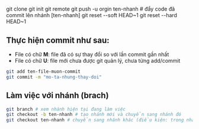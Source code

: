 #
git clone
git init 
git remote 
git push -u orgin ten-nhanh # đẩy code đã commit lên nhánh [ten-nhanh]
git reset --soft HEAD~1
git reset --hard HEAD~1

## Thực hiện commit như sau:
- File có chữ **M**: file đã có sự thay đổi so với lần commit gần nhất
- File có chữ **U**: file mới chưa được git quản lý, chưa từng add/commit

```bash
git add ten-file-muon-commit
git commit -m "mo-ta-nhung-thay-doi"
```

## Làm việc với nhánh (brach)
```bash
git branch # xem nhánh hiện tại đang làm việc
git checkout -b ten-nhanh # tạo nhánh mới và chuyển sang nhánh đó
git checkout ten-nhanh # chuyển sang nhánh khác (điều kiện: trong nhánh hiện tại những thay đổi đều đã commit hết rồi)
```